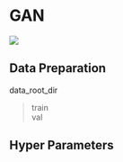 # GAN
![](https://github.com/1991yuyang/GAN/blob/main/train_process.gif)
## Data Preparation  
data_root_dir  
> train  
    val  
## Hyper Parameters  
